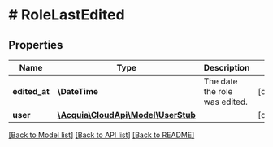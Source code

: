 # # RoleLastEdited

## Properties

Name | Type | Description | Notes
------------ | ------------- | ------------- | -------------
**edited_at** | **\DateTime** | The date the role was edited. | [optional]
**user** | [**\Acquia\CloudApi\Model\UserStub**](UserStub.md) |  | [optional]

[[Back to Model list]](../../README.md#models) [[Back to API list]](../../README.md#endpoints) [[Back to README]](../../README.md)
